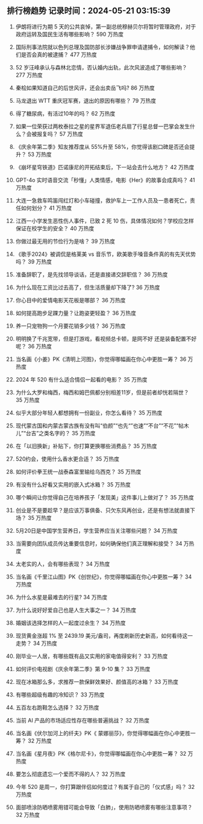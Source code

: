 
## 排行榜趋势 记录时间：2024-05-21 03:15:39
  
  1. 伊朗将进行为期 5 天的公共哀悼，第一副总统穆赫贝尔将暂时管理政府，对于政府运转及国民生活有哪些影响？ 590 万热度
    
  2. 国际刑事法院就以色列总理及国防部长涉嫌战争罪申请逮捕令，如何解读？他们是否会真的被逮捕？ 477 万热度
    
  3. 52 岁汪峰承认与森林北恋情，否认婚内出轨，此次风波造成了哪些影响？ 277 万热度
    
  4. 秦桧如果知道自己的后世风评，还会出卖岳飞吗? 86 万热度
    
  5. 马龙退出 WTT 重庆冠军赛，退出的原因有哪些？ 79 万热度
    
  6. 得了糖尿病，有活过10年的吗？ 62 万热度
    
  7. 如果一位荣获过两枚泰拉之星的星界军退伍老兵扇了行星总督一巴掌会发生什么？会被报复吗？ 57 万热度
    
  8. 《庆余年第二季》知友推荐度从 55%升至 58%，你觉得该剧口碑是否还会提升？ 53 万热度
    
  9. 《崩坏星穹铁道》匹诺康尼的开拓结束后，下一站会去什么地方？ 42 万热度
    
  10. GPT-4o 实时语音交流「秒懂」人类情感，电影《Her》的故事会成真吗？ 41 万热度
    
  11. 大连一急救车鸣笛闯红灯和小车碰撞，救护车上一工作人员及一患者死亡，责任如何划分？ 41 万热度
    
  12. 江西一小学发生恶性伤人事件，已致 2 死 10 伤，具体情况如何？学校应怎样保证在校学生的安全？ 40 万热度
    
  13. 你做过最无用的节俭行为是啥？ 39 万热度
    
  14. 《歌手2024》被调侃是格莱美 vs 音乐节，欧美歌手嗓音条件真的有先天优势吗？ 39 万热度
    
  15. 准备辞职了，是先找领导谈话，还是直接递交辞职信？ 36 万热度
    
  16. 为什么现在工资比过去高了，但生活质量却下降了? 36 万热度
    
  17. 你心目中的爱情电影天花板是哪部？ 36 万热度
    
  18. 如何提高跑步足踝力量？让跑姿更轻盈？ 36 万热度
    
  19. 养一只宠物狗一个月要花销多少钱？ 36 万热度
    
  20. 明明换了千兆宽带，但是打游戏，看视频总卡顿，是网不好 还是装备配置不好呢？ 36 万热度
    
  21. 当名画《小姜》PK《清明上河图》，你觉得哪幅画在你心中更胜一筹？ 36 万热度
    
  22. 2024 年 520 有什么适合情侣一起看的电影？ 35 万热度
    
  23. 为什么大罗和梅西，梅西和姆巴佩都分别相差11岁，但是前者却恍若隔世？ 35 万热度
    
  24. 似乎大部分年轻人都想拥有一份副业，你怎么看待？ 35 万热度
    
  25. 现代蒙古国和内蒙古蒙古族有没有叫“伯颜”“也先“”也速”“不台”“不花”“帖木儿”“台吉”之类名字的？ 35 万热度
    
  26. 在「以旧换新」补贴下，你打算更换哪些消费品？ 35 万热度
    
  27. 520约会，使用什么香水更合适？ 35 万热度
    
  28. 如何评价拳王统一战泰森富里输给乌西克？ 35 万热度
    
  29. 有没有什么好看又实用的嵌入式冰箱？ 35 万热度
    
  30. 哪个瞬间让你觉得自己在培养孩子「发现美」这件事儿上做对了？ 35 万热度
    
  31. 创业是不是要趁早？是应该万事俱备、只欠东风再创业，还是有想法就直接下场？ 35 万热度
    
  32. 5月20日是中国学生营养日，学生营养应当关注哪些问题？ 34 万热度
    
  33. 当需要向团队成员传达重要信息时，如何确保他们真正理解和接受？ 34 万热度
    
  34. 太老实的人，会有哪些表现？ 34 万热度
    
  35. 当名画《千里江山图》PK《创世纪》，你觉得哪幅画在你心中更胜一筹？ 34 万热度
    
  36. 为什么水星是最难去的行星? 34 万热度
    
  37. 为什么说好好爱自己也是人生大事之一？ 34 万热度
    
  38. 婚姻该选择怎样的人一起度过余生？ 34 万热度
    
  39. 现货黄金涨超 1% 至 2439.19 美元/盎司，再度刷新历史新高，如何看待这一走势？ 34 万热度
    
  40. 刚毕业一人居，有哪些既有品又实用的家电值得安利？ 33 万热度
    
  41. 如何评价电视剧《庆余年第二季》第 9-10 集？ 33 万热度
    
  42. 现在冰箱那么多，求推荐一款保鲜效果好、颜值高的冰箱？ 33 万热度
    
  43. 有哪些超级有趣的冷知识？ 33 万热度
    
  44. 五百左右跑鞋怎么选择？ 32 万热度
    
  45. 当前 AI 产品的市场适应性存在哪些普遍挑战？ 32 万热度
    
  46. 当名画《伏尔加河上的纤夫》PK《 蒙娜丽莎》，你觉得哪幅画在你心中更胜一筹？ 32 万热度
    
  47. 当名画《星月夜》PK《格尔尼卡》，你觉得哪幅画在你心中更胜一筹？ 32 万热度
    
  48. 要怎么彻底遗忘一个爱而不得的人？ 32 万热度
    
  49. 今年 520 是周一，你打算跟伴侣如何度过？有属于自己的「仪式感」吗？ 32 万热度
    
  50. 面部喷涂防晒喷雾用错可能会导致「白肺」，使用防晒喷雾有哪些注意事项？ 32 万热度
    